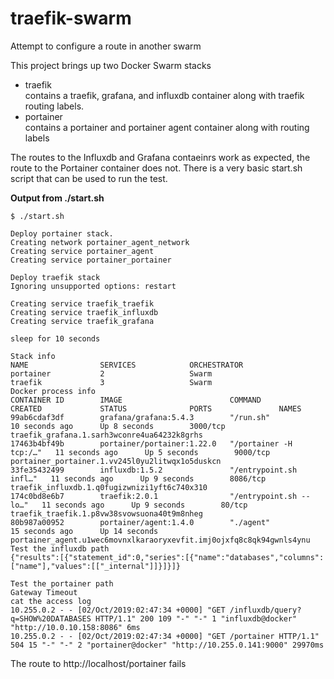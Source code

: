 # traefik-swarm
Attempt to configure a route in another swarm

This project brings up two Docker Swarm stacks
- traefik  
contains a traefik, grafana, and influxdb container along with traefik routing labels.
- portainer  
contains a portainer and portainer agent container along with routing labels

The routes to the Influxdb and Grafana contaeinrs work as expected, the route to the Portainer container does not. There is a very basic start.sh script that can be used to run the test. 

**Output from ./start.sh**
```
$ ./start.sh

Deploy portainer stack.
Creating network portainer_agent_network
Creating service portainer_agent
Creating service portainer_portainer

Deploy traefik stack
Ignoring unsupported options: restart

Creating service traefik_traefik
Creating service traefik_influxdb
Creating service traefik_grafana

sleep for 10 seconds

Stack info
NAME                SERVICES            ORCHESTRATOR
portainer           2                   Swarm
traefik             3                   Swarm
Docker process info
CONTAINER ID        IMAGE                        COMMAND                  CREATED             STATUS              PORTS               NAMES
99ab6cdaf3df        grafana/grafana:5.4.3        "/run.sh"                10 seconds ago      Up 8 seconds        3000/tcp            traefik_grafana.1.sarh3wconre4ua64232k8grhs
17463b4bf49b        portainer/portainer:1.22.0   "/portainer -H tcp:/…"   11 seconds ago      Up 5 seconds        9000/tcp            portainer_portainer.1.vv245l0yu2litwqx1o5duskcn
33fe35432499        influxdb:1.5.2               "/entrypoint.sh infl…"   11 seconds ago      Up 9 seconds        8086/tcp            traefik_influxdb.1.q0fugizwnizi1yft6c740x310
174c0bd8e6b7        traefik:2.0.1                "/entrypoint.sh --lo…"   11 seconds ago      Up 9 seconds        80/tcp              traefik_traefik.1.p8vw38svowsuona40t9m8nheg
80b987a00952        portainer/agent:1.4.0        "./agent"                15 seconds ago      Up 14 seconds                           portainer_agent.u1wec6movnxlkaraoryxevfit.imj0ojxfq8c8qk94gwnls4ynu
Test the influxdb path
{"results":[{"statement_id":0,"series":[{"name":"databases","columns":["name"],"values":[["_internal"]]}]}]}

Test the portainer path
Gateway Timeout
cat the access log
10.255.0.2 - - [02/Oct/2019:02:47:34 +0000] "GET /influxdb/query?q=SHOW%20DATABASES HTTP/1.1" 200 109 "-" "-" 1 "influxdb@docker" "http://10.0.10.158:8086" 6ms
10.255.0.2 - - [02/Oct/2019:02:47:34 +0000] "GET /portainer HTTP/1.1" 504 15 "-" "-" 2 "portainer@docker" "http://10.255.0.141:9000" 29970ms
```

The route to http://localhost/portainer fails

